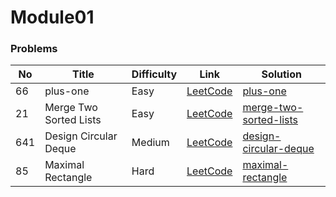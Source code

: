 # Module01

### Problems

| No  | Title                  | Difficulty | Link                                                              | Solution                                           |
|-----|------------------------|------------|-------------------------------------------------------------------|----------------------------------------------------|
| 66  | plus-one               | Easy       | [LeetCode](https://leetcode.com/problems/plus-one/)               | [plus-one](./plus-one)                             |
| 21  | Merge Two Sorted Lists | Easy       | [LeetCode](https://leetcode.com/problems/merge-two-sorted-lists/) | [merge-two-sorted-lists](./merge-two-sorted-lists) |
| 641 | Design Circular Deque  | Medium     | [LeetCode](https://leetcode.com/problems/design-circular-deque/)  | [design-circular-deque](./design-circular-deque)   |
| 85  | Maximal Rectangle      | Hard       | [LeetCode](https://leetcode.com/problems/maximal-rectangle/)      | [maximal-rectangle](./maximal-rectangle)           |
